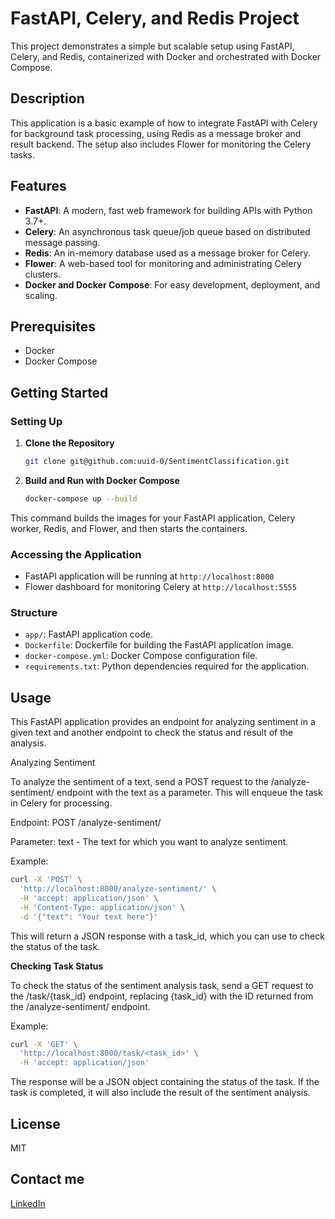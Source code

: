# FastAPI, Celery, and Redis Project

This project demonstrates a simple but scalable setup using FastAPI, Celery, and Redis, containerized with Docker and orchestrated with Docker Compose. 

## Description

This application is a basic example of how to integrate FastAPI with Celery for background task processing, using Redis as a message broker and result backend. The setup also includes Flower for monitoring the Celery tasks.

## Features

- **FastAPI**: A modern, fast web framework for building APIs with Python 3.7+.
- **Celery**: An asynchronous task queue/job queue based on distributed message passing.
- **Redis**: An in-memory database used as a message broker for Celery.
- **Flower**: A web-based tool for monitoring and administrating Celery clusters.
- **Docker and Docker Compose**: For easy development, deployment, and scaling.

## Prerequisites

- Docker
- Docker Compose

## Getting Started

### Setting Up

1. **Clone the Repository**

    ```bash
    git clone git@github.com:uuid-0/SentimentClassification.git
    ```

2. **Build and Run with Docker Compose**

    ```bash
    docker-compose up --build
    ```

This command builds the images for your FastAPI application, Celery worker, Redis, and Flower, and then starts the containers.

### Accessing the Application

- FastAPI application will be running at `http://localhost:8000`
- Flower dashboard for monitoring Celery at `http://localhost:5555`

### Structure

- `app/`: FastAPI application code.
- `Dockerfile`: Dockerfile for building the FastAPI application image.
- `docker-compose.yml`: Docker Compose configuration file.
- `requirements.txt`: Python dependencies required for the application.

## Usage

This FastAPI application provides an endpoint for analyzing sentiment in a given text and another endpoint to check the status and result of the analysis.

Analyzing Sentiment

To analyze the sentiment of a text, send a POST request to the /analyze-sentiment/ endpoint with the text as a parameter. This will enqueue the task in Celery for processing.

Endpoint: POST /analyze-sentiment/

Parameter: text - The text for which you want to analyze sentiment.

Example:

```bash
curl -X 'POST' \
  'http://localhost:8000/analyze-sentiment/' \
  -H 'accept: application/json' \
  -H 'Content-Type: application/json' \
  -d '{"text": "Your text here"}'
  ```
This will return a JSON response with a task_id, which you can use to check the status of the task.

**Checking Task Status**

To check the status of the sentiment analysis task, send a GET request to the /task/{task_id} endpoint, replacing {task_id} with the ID returned from the /analyze-sentiment/ endpoint.

Example:

```bash
curl -X 'GET' \
  'http://localhost:8000/task/<task_id>' \
  -H 'accept: application/json'
  ``````
The response will be a JSON object containing the status of the task. If the task is completed, it will also include the result of the sentiment analysis.

## License

MIT

## Contact me

[LinkedIn](www.linkedin.com/in/akhatova)

